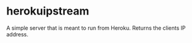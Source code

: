 # herokuipstream
A simple server that is meant to run from Heroku.  Returns the clients IP address.
